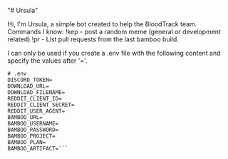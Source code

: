 "# Ursula" 

Hi, I'm Ursula, a simple bot created to help the BloodTrack team.
Commands I know:
!kep - post a random meme (general or development related)
!pr - List pull requests from the last bamboo build.

I can only be used if you create a .env file with the following content and specify the values after '='.

```
# .env
DISCORD_TOKEN=
DOWNLOAD_URL=
DOWNLOAD_FILENAME=
REDDIT_CLIENT_ID=
REDDIT_CLIENT_SECRET=
REDDIT_USER_AGENT=
BAMBOO_URL=
BAMBOO_USERNAME=
BAMBOO_PASSWORD=
BAMBOO_PROJECT=
BAMBOO_PLAN=
BAMBOO_ARTIFACT=```

